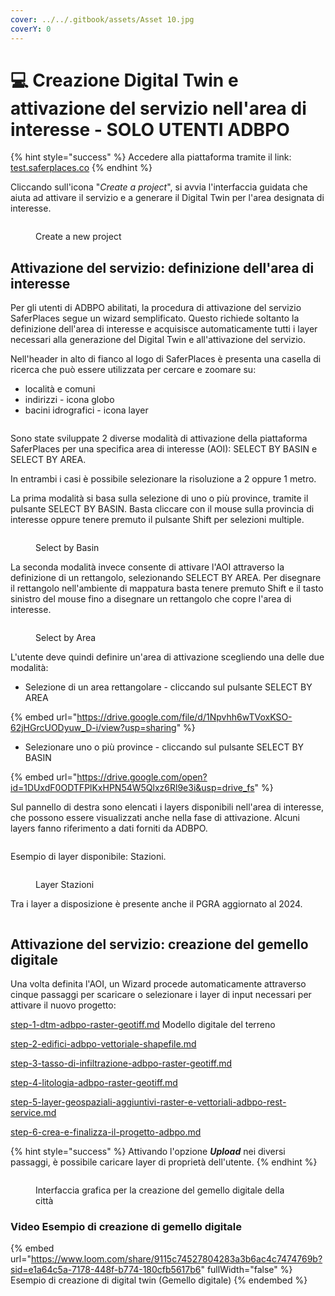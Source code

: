 ```yaml
---
cover: ../../.gitbook/assets/Asset 10.jpg
coverY: 0
---
```


# 💻 Creazione Digital Twin e attivazione del servizio nell'area di interesse - SOLO UTENTI ADBPO

{% hint style="success" %}
Accedere alla piattaforma tramite il link: [test.saferplaces.co](http://test.saferplaces.co/)
{% endhint %}

Cliccando sull'icona "_Create a project_", si avvia l'interfaccia guidata che aiuta ad attivare il servizio e a generare il Digital Twin per l'area designata di interesse.

<figure><img src="../../.gitbook/assets/image (56).png" alt=""><figcaption><p>Create a new project</p></figcaption></figure>

## Attivazione del servizio: definizione dell'area di interesse

Per gli utenti di ADBPO abilitati, la procedura di attivazione del servizio SaferPlaces segue un wizard semplificato. Questo richiede soltanto la definizione dell'area di interesse e acquisisce automaticamente tutti i layer necessari alla generazione del Digital Twin e all'attivazione del servizio.

Nell'header in alto di fianco al logo di SaferPlaces è presenta una casella di ricerca che può essere utilizzata per cercare e zoomare su:

* località e comuni
* indirizzi  - icona globo
* bacini idrografici - icona layer

<figure><img src="../../.gitbook/assets/image (3) (1).png" alt=""><figcaption></figcaption></figure>



Sono state sviluppate 2 diverse modalità di attivazione della piattaforma SaferPlaces per una specifica area di interesse (AOI): SELECT BY BASIN e SELECT BY AREA.&#x20;

In entrambi i casi è possibile selezionare la risoluzione a 2 oppure 1 metro.

La prima modalità si basa sulla selezione di uno o più province, tramite il pulsante SELECT BY BASIN. Basta cliccare con il mouse sulla provincia di interesse oppure tenere premuto il pulsante Shift per selezioni multiple.

<figure><img src="../../.gitbook/assets/image (59).png" alt=""><figcaption><p>Select by Basin</p></figcaption></figure>

La seconda modalità invece consente di attivare l'AOI attraverso la definizione di un rettangolo, selezionando SELECT BY AREA. Per disegnare il rettangolo nell'ambiente di mappatura basta tenere premuto Shift e il tasto sinistro del mouse fino a disegnare un rettangolo che copre l'area di interesse.

<figure><img src="../../.gitbook/assets/image (61).png" alt=""><figcaption><p>Select by Area</p></figcaption></figure>

L'utente deve quindi definire un'area di attivazione scegliendo una delle due modalità:

* Selezione di un area rettangolare - cliccando sul pulsante SELECT BY AREA

{% embed url="https://drive.google.com/file/d/1Npvhh6wTVoxKSO-62jHGrcUODyuw_D-i/view?usp=sharing" %}

* Selezionare uno o più province - cliccando sul pulsante SELECT BY BASIN

{% embed url="https://drive.google.com/open?id=1DUxdF0ODTFPlKxHPN54W5Qlxz6Rl9e3i&usp=drive_fs" %}

Sul pannello di destra sono elencati i layers disponibili nell'area di interesse, che possono essere visualizzati anche nella fase di attivazione. Alcuni layers fanno riferimento a dati forniti da ADBPO.&#x20;

<figure><img src="../../.gitbook/assets/image.png" alt=""><figcaption></figcaption></figure>

Esempio di layer disponibile: Stazioni.

<figure><img src="../../.gitbook/assets/Screenshot 2025-09-09 120221.png" alt=""><figcaption><p>Layer Stazioni</p></figcaption></figure>

Tra i layer a disposizione è presente anche il PGRA aggiornato al 2024.

<figure><img src="../../.gitbook/assets/image (1).png" alt=""><figcaption></figcaption></figure>



## Attivazione del servizio: creazione del gemello digitale

Una volta definita l'AOI, un Wizard procede automaticamente attraverso cinque passaggi per scaricare o selezionare i layer di input necessari per attivare il nuovo progetto:

[step-1-dtm-adbpo-raster-geotiff.md](step-1-dtm-adbpo-raster-geotiff.md "mention") Modello digitale del terreno&#x20;

[step-2-edifici-adbpo-vettoriale-shapefile.md](step-2-edifici-adbpo-vettoriale-shapefile.md "mention")&#x20;

[step-3-tasso-di-infiltrazione-adbpo-raster-geotiff.md](step-3-tasso-di-infiltrazione-adbpo-raster-geotiff.md "mention")

[step-4-litologia-adbpo-raster-geotiff.md](step-4-litologia-adbpo-raster-geotiff.md "mention")

[step-5-layer-geospaziali-aggiuntivi-raster-e-vettoriali-adbpo-rest-service.md](step-5-layer-geospaziali-aggiuntivi-raster-e-vettoriali-adbpo-rest-service.md "mention")

[step-6-crea-e-finalizza-il-progetto-adbpo.md](step-6-crea-e-finalizza-il-progetto-adbpo.md "mention")

{% hint style="success" %}
Attivando l'opzione _**Upload**_ nei diversi passaggi, è possibile caricare layer di proprietà dell'utente.
{% endhint %}

&#x20;

<figure><img src="../../.gitbook/assets/Screenshot 2024-10-09 at 23.42.50.png" alt=""><figcaption><p>Interfaccia grafica per la creazione del gemello digitale della città</p></figcaption></figure>

### Video Esempio di creazione di gemello digitale&#x20;

{% embed url="https://www.loom.com/share/9115c74527804283a3b6ac4c7474769b?sid=e1a64c5a-7178-448f-b774-180cfb5617b6" fullWidth="false" %}
Esempio di creazione di digital twin (Gemello digitale)
{% endembed %}
